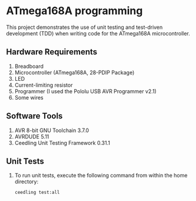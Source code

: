  # ATmega168A programming

This project demonstrates the use of unit testing and test-driven development (TDD) when writing code for the ATmega168A microcontroller.

## Hardware Requirements
<ol dir="auto">
<li>Breadboard</li>
<li>Microcontroller (ATmega168A, 28-PDIP Package)</li>
<li>LED</li>
<li>Current-limiting resistor</li>
<li>Programmer (I used the Pololu USB AVR Programmer v2.1)</li>
<li>Some wires</li>
</ol>

## Software Tools
<ol dir="auto">
<li>AVR 8-bit GNU Toolchain 3.7.0</li>
<li>AVRDUDE 5.11</li>
<li>Ceedling Unit Testing Framework 0.31.1</li>
</ol>

## Unit Tests
<ol dir="auto">
<li>To run unit tests, execute the following command from within the home directory:</li>
<div class="snippet-clipboard-content notranslate position-relative overflow-auto" data-snippet-clipboard-copy-content="npm run start"><pre class="notranslate"><code>ceedling test:all</code></pre></div>
</ol>
